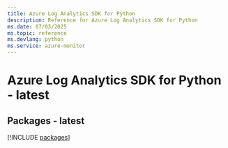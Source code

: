 ```yaml
---
title: Azure Log Analytics SDK for Python
description: Reference for Azure Log Analytics SDK for Python
ms.date: 07/03/2025
ms.topic: reference
ms.devlang: python
ms.service: azure-monitor
---
```

# Azure Log Analytics SDK for Python - latest
## Packages - latest
[!INCLUDE [packages](log-analytics-index.md)]